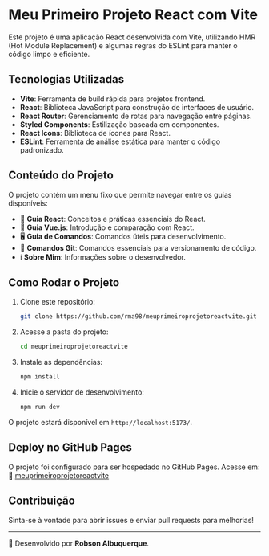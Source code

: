# Meu Primeiro Projeto React com Vite

Este projeto é uma aplicação React desenvolvida com Vite, utilizando HMR (Hot Module Replacement) e algumas regras do ESLint para manter o código limpo e eficiente.

## Tecnologias Utilizadas
- **Vite**: Ferramenta de build rápida para projetos frontend.
- **React**: Biblioteca JavaScript para construção de interfaces de usuário.
- **React Router**: Gerenciamento de rotas para navegação entre páginas.
- **Styled Components**: Estilização baseada em componentes.
- **React Icons**: Biblioteca de ícones para React.
- **ESLint**: Ferramenta de análise estática para manter o código padronizado.

## Conteúdo do Projeto
O projeto contém um menu fixo que permite navegar entre os guias disponíveis:

- 📘 **Guia React**: Conceitos e práticas essenciais do React.
- 📗 **Guia Vue.js**: Introdução e comparação com React.
- 🖥 **Guia de Comandos**: Comandos úteis para desenvolvimento.
- 🔧 **Comandos Git**: Comandos essenciais para versionamento de código.
- ℹ️ **Sobre Mim**: Informações sobre o desenvolvedor.

## Como Rodar o Projeto
1. Clone este repositório:
   ```sh
   git clone https://github.com/rma98/meuprimeiroprojetoreactvite.git
   ```
2. Acesse a pasta do projeto:
   ```sh
   cd meuprimeiroprojetoreactvite
   ```
3. Instale as dependências:
   ```sh
   npm install
   ```
4. Inicie o servidor de desenvolvimento:
   ```sh
   npm run dev
   ```

O projeto estará disponível em `http://localhost:5173/`.

## Deploy no GitHub Pages
O projeto foi configurado para ser hospedado no GitHub Pages. Acesse em:
🔗 [meuprimeiroprojetoreactvite](https://rma98.github.io/meuprimeiroprojetoreactvite/)

## Contribuição
Sinta-se à vontade para abrir issues e enviar pull requests para melhorias!

---
🚀 Desenvolvido por **Robson Albuquerque**.
